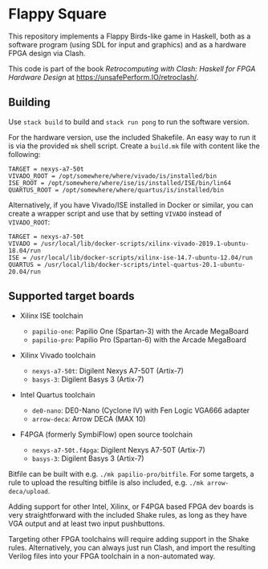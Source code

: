 # Flappy Square

This repository implements a Flappy Birds-like game in Haskell, both
as a software program (using SDL for input and graphics) and as a
hardware FPGA design via Clash.

This code is part of the book *Retrocomputing with Clash: Haskell for
FPGA Hardware Design* at <https://unsafePerform.IO/retroclash/>.

## Building

Use `stack build` to build and `stack run pong` to run the software
version.

For the hardware version, use the included Shakefile. An easy way to
run it is via the provided `mk` shell script. Create a `build.mk` file
with content like the following:

    TARGET = nexys-a7-50t
    VIVADO_ROOT = /opt/somewhere/where/vivado/is/installed/bin
    ISE_ROOT = /opt/somewhere/where/ise/is/installed/ISE/bin/lin64
    QUARTUS_ROOT = /opt/somewhere/where/quartus/is/installed/bin
    
Alternatively, if you have Vivado/ISE installed in Docker or similar, you
can create a wrapper script and use that by setting `VIVADO` instead
of `VIVADO_ROOT`:

    TARGET = nexys-a7-50t
    VIVADO = /usr/local/lib/docker-scripts/xilinx-vivado-2019.1-ubuntu-18.04/run
    ISE = /usr/local/lib/docker-scripts/xilinx-ise-14.7-ubuntu-12.04/run
    QUARTUS = /usr/local/lib/docker-scripts/intel-quartus-20.1-ubuntu-20.04/run

## Supported target boards

* Xilinx ISE toolchain
  * `papilio-one`: Papilio One (Spartan-3) with the Arcade MegaBoard
  * `papilio-pro`: Papilio Pro (Spartan-6) with the Arcade MegaBoard

* Xilinx Vivado toolchain
  * `nexys-a7-50t`: Digilent Nexys A7-50T (Artix-7)
  * `basys-3`: Digilent Basys 3 (Artix-7)

* Intel Quartus toolchain
  * `de0-nano`: DE0-Nano (Cyclone IV) with Fen Logic VGA666 adapter
  * `arrow-deca`: Arrow DECA (MAX 10)

* F4PGA (formerly SymbiFlow) open source toolchain
  * `nexys-a7-50t.f4pga`: Digilent Nexys A7-50T (Artix-7)
  * `basys-3`: Digilent Basys 3 (Artix-7)

Bitfile can be built with e.g. `./mk papilio-pro/bitfile`. For some
targets, a rule to upload the resulting bitfile is also included,
e.g. `./mk arrow-deca/upload`.

Adding support for other Intel, Xilinx, or F4PGA based FPGA dev boards
is very straightforward with the included Shake rules, as long as they
have VGA output and at least two input pushbuttons.

Targeting other FPGA toolchains will require adding support in the
Shake rules. Alternatively, you can always just run Clash, and import
the resulting Verilog files into your FPGA toolchain in a
non-automated way.
